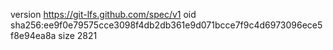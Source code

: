 version https://git-lfs.github.com/spec/v1
oid sha256:ee9f0e79575cce3098f4db2db361e9d071bcce7f9c4d6973096ece5f8e94ea8a
size 2821
